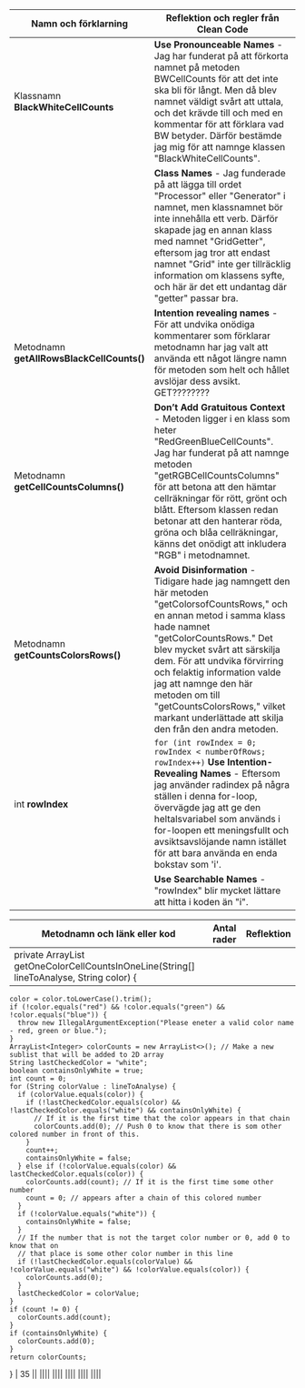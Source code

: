 | Namn och förklarning | Reflektion och regler från Clean Code |
| -------- | -------- |
| Klassnamn __BlackWhiteCellCounts__ | __Use Pronounceable Names__ - Jag har funderat på att förkorta namnet på metoden BWCellCounts för att det inte ska bli för långt. Men då blev namnet väldigt svårt att uttala, och det krävde till och med en kommentar för att förklara vad BW betyder. Därför bestämde jag mig för att namnge klassen "BlackWhiteCellCounts".| 
| | __Class Names__ - Jag funderade på att lägga till ordet "Processor" eller "Generator" i namnet, men klassnamnet bör inte innehålla ett verb. Därför skapade jag en annan klass med namnet "GridGetter", eftersom jag tror att endast namnet "Grid" inte ger tillräcklig information om klassens syfte, och här är det ett undantag där "getter" passar bra.|
| Metodnamn __getAllRowsBlackCellCounts()__ | __Intention revealing names__ - För att undvika onödiga kommentarer som förklarar metodnamn har jag valt att använda ett något längre namn för metoden som helt och hållet avslöjar dess avsikt. GET????????|
| Metodnamn __getCellCountsColumns()__ | __Don’t Add Gratuitous Context__ - Metoden ligger i en klass som heter "RedGreenBlueCellCounts". Jag har funderat på att namnge metoden "getRGBCellCountsColumns" för att betona att den hämtar cellräkningar för rött, grönt och blått. Eftersom klassen redan betonar att den hanterar röda, gröna och blåa cellräkningar, känns det onödigt att inkludera "RGB" i metodnamnet.|
| Metodnamn __getCountsColorsRows()__ | __Avoid Disinformation__ - Tidigare hade jag namngett den här metoden "getColorsofCountsRows," och en annan metod i samma klass hade namnet "getColorCountsRows." Det blev mycket svårt att särskilja dem. För att undvika förvirring och felaktig information valde jag att namnge den här metoden om till "getCountsColorsRows," vilket markant underlättade att skilja den från den andra metoden. |
| int __rowIndex__ | ```for (int rowIndex = 0; rowIndex < numberOfRows; rowIndex++)``` __Use Intention-Revealing Names__ - Eftersom jag använder radindex på några ställen i denna for-loop, övervägde jag att ge den heltalsvariabel som används i for-loopen ett meningsfullt och avsiktsavslöjande namn istället för att bara använda en enda bokstav som 'i'.|
| | __Use Searchable Names__ - "rowIndex" blir mycket lättare att hitta i koden än "i".|


| Metodnamn och länk eller kod | Antal rader | Reflektion |
| -------- | -------- | -------- |
|   private ArrayList<Integer> getOneColorCellCountsInOneLine(String[] lineToAnalyse, String color) {
    color = color.toLowerCase().trim();
    if (!color.equals("red") && !color.equals("green") && !color.equals("blue")) {
      throw new IllegalArgumentException("Please eneter a valid color name - red, green or blue.");
    }
    ArrayList<Integer> colorCounts = new ArrayList<>(); // Make a new sublist that will be added to 2D array
    String lastCheckedColor = "white";
    boolean containsOnlyWhite = true;
    int count = 0;
    for (String colorValue : lineToAnalyse) {
      if (colorValue.equals(color)) {
        if (!lastCheckedColor.equals(color) && !lastCheckedColor.equals("white") && containsOnlyWhite) {
          // If it is the first time that the color appears in that chain
          colorCounts.add(0); // Push 0 to know that there is som other colored number in front of this.
        }
        count++;
        containsOnlyWhite = false;
      } else if (!colorValue.equals(color) && lastCheckedColor.equals(color)) {
        colorCounts.add(count); // If it is the first time some other number
        count = 0; // appears after a chain of this colored number
      }
      if (!colorValue.equals("white")) {
        containsOnlyWhite = false;
      }
      // If the number that is not the target color number or 0, add 0 to know that on
      // that place is some other color number in this line
      if (!lastCheckedColor.equals(colorValue) && !colorValue.equals("white") && !colorValue.equals(color)) {
        colorCounts.add(0);
      }
      lastCheckedColor = colorValue;
    }
    if (count != 0) {
      colorCounts.add(count);
    }
    if (containsOnlyWhite) {
      colorCounts.add(0);
    }
    return colorCounts;
  } | 35 ||
||||
||||
||||
||||
||||



